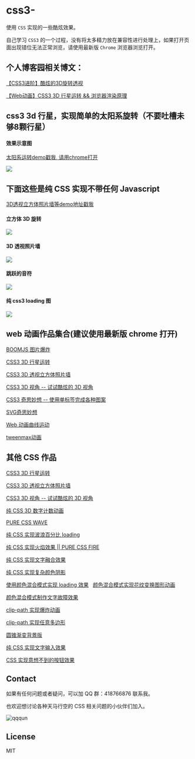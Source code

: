 # css3-
使用 `CSS` 实现的一些酷炫效果。

自己学习 `CSS3` 的一个过程，没有将太多精力放在兼容性进行处理上，如果打开页面出现错位无法正常浏览，请使用最新版 `Chrome` 浏览器浏览打开。


## 个人博客园相关博文：

[【CSS3进阶】酷炫的3D旋转透视](http://www.cnblogs.com/coco1s/p/5414153.html)

[【Web动画】CSS3 3D 行星运转 && 浏览器渲染原理](http://www.cnblogs.com/coco1s/p/5439619.html)

## css3 3d 行星，实现简单的太阳系旋转（不要吐槽未够8颗行星）

#### 效果示意图

[太阳系运转demo戳我, 请用chrome打开](http://chokcoco.github.io/demo/css3demo/html/exampleSolarSystem.html)

![](https://github.com/chokcoco/css3-/blob/master/images/solarSystem.gif)

## 下面这些是纯 CSS 实现不带任何 Javascript

[3D透视立方体照片墙等demo地址戳我](http://chokcoco.github.io/demo/css3demo/html/index.html)

#### 立方体 3D 旋转
![](https://github.com/chokcoco/css3-/blob/master/images/example1.gif)

#### 3D 透视照片墙
![](https://github.com/chokcoco/css3-/blob/master/images/example2.gif)

#### 跳跃的音符
![](https://github.com/chokcoco/css3-/blob/master/images/example3.gif)

#### 纯 css3 loading 图
![](https://github.com/chokcoco/css3-/blob/master/images/example4.gif)

## web 动画作品集合(建议使用最新版 chrome 打开)

[BOOMJS 图片爆炸](http://sbco.cc/demo/boom/demo.html)

[CSS3 3D 行星运转](http://chokcoco.github.io/demo/css3demo/html/exampleSolarSystem.html)

[CSS3 3D 透视立方体照片墙](http://chokcoco.github.io/demo/css3demo/html/index.html)

[CSS3 3D 视角 -- 试试酷炫的 3D 视角](http://sbco.cc/demo/3dview/html/index.html)

[CSS3 奇思妙想 -- 使用单标签完成各种图案](http://chokcoco.github.io/magicCss/html/index.html)

[SVG奇思妙想](http://sbco.cc/demo/svg/html/index.html)

[Web 动画曲线运动](http://chokcoco.github.io/demo/curveJS/html/index.html)

[tweenmax动画](http://chokcoco.github.io/demo/homepage/html/index.html)

## 其他 CSS 作品

[CSS3 3D 行星运转](http://chokcoco.github.io/demo/css3demo/html/exampleSolarSystem.html)

[CSS3 3D 透视立方体照片墙](http://chokcoco.github.io/demo/css3demo/html/index.html)

[CSS3 3D 视角 -- 试试酷炫的 3D 视角](sbco.cc/demo/3dview/html/index.html)

[纯 CSS 3D 数字计数动画](https://codepen.io/Chokcoco/pen/qXVxyw)

[PURE CSS WAVE](https://codepen.io/Chokcoco/pen/awxYWZ)

[纯 CSS 实现波浪百分比 loading](https://codepen.io/Chokcoco/pen/EXJrdB)

[纯 CSS 实现火焰效果 || PURE CSS FIRE](https://codepen.io/Chokcoco/pen/GvbMmE)

[纯 CSS 实现文字融合效果](https://codepen.io/Chokcoco/pen/jLjNRj)

[纯 CSS 实现复杂颜色阴影](https://codepen.io/Chokcoco/pen/eGYYpo)

[使用颜色混合模式实现 loading 效果](https://codepen.io/Chokcoco/pen/zwPyWj)
 
[颜色混合模式实现花纹变换图形动画](https://codepen.io/Chokcoco/pen/VbMrKX)

[颜色混合模式制作文字故障效果](https://codepen.io/Chokcoco/pen/RVxbWW)

[clip-path 实现爆炸动画](https://codepen.io/Chokcoco/pen/XgJRzO)

[clip-path 实现任意多边形](https://codepen.io/Chokcoco/pen/NgqGOo?limit=mine&page=2&q=clip)

[圆锥渐变背景版](https://codepen.io/Chokcoco/pens/popular/9/)

[纯 CSS 实现文字输入效果](https://codepen.io/Chokcoco/pen/WXGoGB)

[CSS 实现意想不到的按钮效果](https://codepen.io/Chokcoco/pen/MGPwLg)

## Contact

如果有任何问题或者疑问，可以加 QQ 群：418766876 联系我。

也欢迎想讨论各种天马行空的 CSS 相关问题的小伙伴们加入。

![qqqun](https://github.com/chokcoco/iCSS/blob/master/qqqun.png)


## License
MIT


